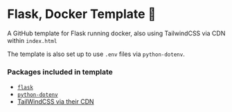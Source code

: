 # Flask, Docker Template 🐳

A GitHub template for Flask running docker, also using TailwindCSS via CDN within `index.html`

The template is also set up to use `.env` files via `python-dotenv`.


### Packages included in template

- [`flask`](https://flask-sqlalchemy.palletsprojects.com/en/2.x/)
- [`python-dotenv`](https://pypi.org/project/python-dotenv/)
- [TailWindCSS via their CDN](https://tailwindcss.com)